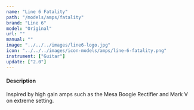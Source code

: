 ```yaml
---
name: "Line 6 Fatality"
path: "/models/amps/fatality"
brand: "Line 6"
model: "Original"
url: ""
manual: ""
image: "../../../images/line6-logo.jpg"
icon: "../../../images/icon-models/amps/line-6-fatality.png"
instrument: ["Guitar"]
update: ["2.0"]
---
```

#### Description
Inspired by high gain amps such as the Mesa Boogie Rectifier and Mark V on extreme setting.
